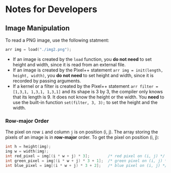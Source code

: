 # Notes for Developers

## Image Manipulation

To read a PNG image, use the following statment:

```cpp
arr img = load("./img2.png");
```

- If an image is created by the `load` function, you **do not need** to set height and width, since it is read from an external file.
- If an image is created by the Pixel++ statement `arr img = init(length, height, width)`, you **do not need** to set height and width, since it is recorded by passing arguments.
- If a kernel or a filter is created by the Pixel++ statement `arr filter = [1,3,1, 1,3,1, 1,3,1]` and its shape is 3 by 3, the compiler only knows that its length is 9. It does not know the height or the width. You **need** to use the built-in function `set(filter, 3, 3);` to set the height and the width.

### Row-major Order

The pixel on row `i` and column `j` is on position (i, j). The array storing the pixels of an image is in **row-major** order. To get the pixel on position (i, j):

```cpp
int h = height(img);
ing w = width(img);
int red_pixel = img[(i * w + j) * 3];        /* red pixel on (i, j) */
int green_pixel = img[(i * w + j) * 3 + 1];  /* green pixel on (i, j) */
int blue_pixel = img[(i * w + j) * 3 + 2];   /* blue pixel on (i, j) */
```
